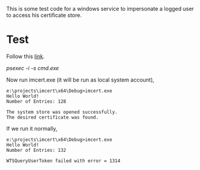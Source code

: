 This is some test code for a windows service to impersonate a logged user to access his certificate store.

# Test

Follow this [link](https://stackoverflow.com/questions/77528/how-do-you-run-cmd-exe-under-the-local-system-account).

*psexec -i -s cmd.exe*

Now run imcert.exe (it will be run as local system account),

```
e:\projects\imcert\x64\Debug>imcert.exe
Hello World!
Number of Entries: 128

The system store was opened successfully.
The desired certificate was found.
```

If we run it normally,

```
e:\projects\imcert\x64\Debug>imcert.exe
Hello World!
Number of Entries: 132

WTSQueryUserToken failed with error = 1314
```





